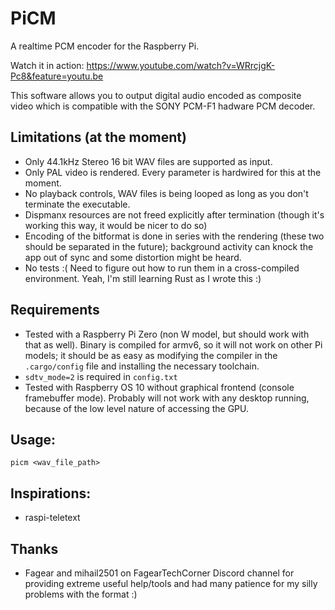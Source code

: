 # PiCM

A realtime PCM encoder for the Raspberry Pi.

Watch it in action: https://www.youtube.com/watch?v=WRrcjgK-Pc8&feature=youtu.be

This software allows you to output digital audio encoded as composite video which is compatible with the SONY PCM-F1 hadware PCM decoder.

## Limitations (at the moment)
- Only 44.1kHz Stereo 16 bit WAV files are supported as input.
- Only PAL video is rendered. Every parameter is hardwired for this at the moment.
- No playback controls, WAV files is being looped as long as you don't terminate the executable.
- Dispmanx resources are not freed explicitly after termination (though it's working this way, it would be nicer to do so)
- Encoding of the bitformat is done in series with the rendering (these two should be separated in the future); background activity can knock the app out of sync and some distortion might be heard.
- No tests :( Need to figure out how to run them in a cross-compiled environment. Yeah, I'm still learning Rust as I wrote this :)

## Requirements
- Tested with a Raspberry Pi Zero (non W model, but should work with that as well). Binary is compiled for armv6, so it will not work on other Pi models; it should be as easy as modifying the compiler in the `.cargo/config` file and installing the necessary toolchain.
- `sdtv_mode=2` is required in `config.txt`
- Tested with Raspberry OS 10 without graphical frontend (console framebuffer mode). Probably will not work with any desktop running, because of the low level nature of accessing the GPU.

## Usage:

    picm <wav_file_path>

## Inspirations:
- raspi-teletext

## Thanks

* Fagear and mihail2501 on FagearTechCorner Discord channel for providing extreme useful help/tools and had many patience for my silly problems with the format :)
